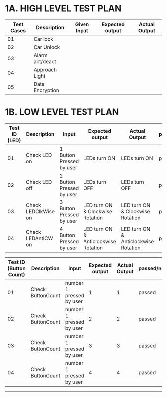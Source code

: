 # 1A. HIGH LEVEL TEST PLAN

| Test Cases | Description | Given Input | Expected output | Actual Output | 
| --- | --- | --- | --- | --- | 
| 01 | Car lock |  |  |    | 
| 02 | Car Unlock |  |    |    | 
| 03 | Alarm act/deact |  |  |  | 
| 04 | Approach Light |  |  |  | 
| 05 | Data Encryption |  |  |  | 

# 1B. LOW LEVEL TEST PLAN

| Test ID (LED)| Description | Input | Expected output | Actual Output | passed/not |
| --- | --- | --- | --- | --- | --- |
| 01 | Check LED on | 1 Button Pressed by user | LEDs turn ON | LEDs turn ON | passed |
| 02 | Check LED off | 2 Button Pressed by user | LEDs turn OFF | LEDs turn OFF | passed |
| 03 | Check LEDClkWise on | 3 Button Pressed by user | LED turn ON & Clockwise Rotation | LED turn ON & Clockwise Rotation | passed | 
| 04 | Check LEDAntiCW on | 4  Button Pressed by user |LED turn ON & Anticlockwise Rotation | LED turn ON & Anticlockwise Rotation | passed |

| Test ID (Button Count)| Description | Input | Expected output | Actual Output | passed/not |
| --- | --- | --- | --- | --- | --- |
| 01 | Check ButtonCount | number 1 pressed by user | 1 | 1 | passed  |
| 02 | Check ButtonCount | number 1 pressed by user| 2 | 2 | passed  |
| 03 | Check ButtonCount | number 1 pressed by user | 3 | 3 | passed |
| 04 | Check ButtonCount | number 1 pressed by user | 4 | 4 | passed |
---

